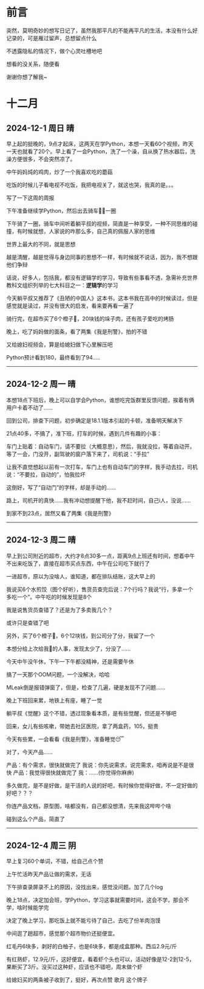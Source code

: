 # 前言
突然，莫明奇妙的想写日记了，虽然我那平凡的不能再平凡的生活，本没有什么好记录的，可是雁过留声，总想留点什么

不透露隐私的情况下，做个心灵吐槽地吧

想看的没关系，随便看

谢谢你想了解我~


# 十二月

## 2024-12-1 周日 晴
早上起的挺晚的，9点才起床，这两天在学Python，本想一天看60个视频，昨天一天也就看了20个。早上看了一会Python，洗了一个澡，自从换了热水器后，洗澡方便很多，不会突然凉了。

中午妈妈炖的鸡肉，炒了一个我喜欢吃的蘑菇

吃饭的时候儿子看电视不吃饭，我把电视关了，就这也哭，我真的是。。。

写了一下这周的周报

下午准备继续学Python，然后出去骑车🚴🏻一圈

下午骑了一圈，骑车中间听着躺平叔的视频，简直是一种享受，一种不同思维的碰撞，有时候就想，人家说的咋那么多，自己真的佩服人家的思维

世界上最大的不同，就是思想

越是清醒，越是觉得与身边同事的思想不一样，有时候就不说话，因为，我不想跟他们争辩

话说，好多人，包括我，都没有逻辑学的学习，导致有些事看不透，急需补充世界教科文组织列举的七大科目之一：**逻辑学**的学习

今天躺平叔又推荐了《丑陋的中国人》这本书，这本书我在高中的时候读过，但是感觉就是读过，并没有很大的启发，看来要再看一遍了

骑行完，在超市买了6个橙子🍊，20块钱的垛子肉，还有孩子爱吃的烤肠

晚上，吃了妈妈做的面条，看了两集《我是刑警》，拍的不错

又给媳妇视频会，算是给媳妇做下心里解压吧

Python预计看到180，最终看到了94.....


------

## 2024-12-2 周一 晴
本想18点下班后，晚上可以自学会Python，谁想吃完饭群里反馈问题，挨着有俩用户卡着不动了......

回到公司，排查下问题，初步确定是18.1.1版本引起的卡顿，准备明天解决下

21点40多，不搞了，准下班，打车的时候，遇到几件有趣的小事：

车门上贴着：自动车门，请不要拉（大概意思），然后，我就没拉，等着自动开。等了一会，门没开，副驾驶的窗户落下来了，司机说：“手拉”

让我不直觉想起以前有一次打车，车门上也有自动车门的字样，我手动去拉，司机说：“不要拉，自动的”，怕我拉坏

这倒好，写了“自动门”的字样，却是手动的......

路上，司机开的真快......我有冲动想提醒下他，我不赶时间，自己i人，没说......


到家不到23点，居然又看了两集《我是刑警》

---

## 2024-12-3 周二 晴
早上到公司附近的超市，大约才8点30多一点，距离9点上班还有时间，想着中午不出来吃饭了，直接在超市买点东西，中午在公司吃下就行了

一进超市，原以为没啥人，谁知道，都在排队结账，这大早上的

我说买6个水煎饺（图个好听），售货员查完后说：7个行吗？我说“行，多拿一个多吃一个”。中午吃的时候发现是8个

我是说售货员查错了？还是为了多卖我几个？

或许只是查错了吧

另外，买了6个橙子🍊，6个12块钱，到公司分了分，我留了一个

本想分给上次给我🍊的人事，发现太少了，分没了......

今天中午没午休，下午一下午都没精神，还是需要午休

搞了一天那个OOM问题，一个没解决，哈哈

MLeak倒是报错弹窗了，但是，检查了几遍，硬是发现不了问题......

晚上下班回来累，地铁上有座，睡了一觉

躺平叔《觉醒》这个不错，透过现象看本质，是有些觉醒，但还是不够吧

回来，女儿有些咳嗽，带她去社区医院，拿了两盒药，105，挺贵

今天有些累，一会看看《我是刑警》，准备睡觉😴

对了，今天产品......

产品：有个需求，很快就做完了
我说：你先说需求，说完需求，咱再说是不是很快
产品：我觉得很快就做完了
我：......(你觉得你麻痹)

多久做完，是不是好做，是干活的人说的好吧，有时候你觉得好做，不一定好做的好吧？？？

你连产品文档，原型图，啥都没有，自己都没想清，先来我这哔哔个啥

碰到这么个产品，简直了



----
## 2024-12-4 周三 阴
早上复习60个单词，不错，给自己点个赞

上午忙活昨天产品让做的需求，无话

下午排查录屏录不上的原因，没找出来，感觉没问题。加了几个log

晚上18点，决定加会班，学Python，学习这事就需要时间，这会不学，那会不学，啥时候能学完

决定了晚上学习，那吃饭上就不能亏待了自己，去吃了份羊肉泡馍

中间逛了趟超市，感觉那个超市物价还挺便宜。

红毛丹6块多，剥好的白柚子，也是6块多，都是成盒那种。西瓜2.9元/斤

有红熟虾，12.9元/斤，这好便宜，看着虾个头也可以，活动好像是12-2到12-5，果断买了3斤。没买过这种虾，应该也不错吧，周末做个虾

给媳妇买的两条被子收到了，挺好，再次点赞 歌月 这个牌子
